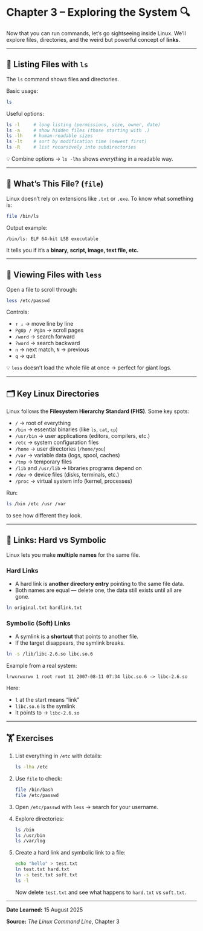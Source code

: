 # Chapter 3 – Exploring the System 🔍

Now that you can run commands, let’s go sightseeing inside Linux.
We’ll explore files, directories, and the weird but powerful concept of **links**.

---

## 📂 Listing Files with `ls`

The `ls` command shows files and directories.

Basic usage:

```bash
ls
```

Useful options:

```bash
ls -l     # long listing (permissions, size, owner, date)
ls -a     # show hidden files (those starting with .)
ls -lh    # human-readable sizes
ls -lt    # sort by modification time (newest first)
ls -R     # list recursively into subdirectories
```

💡 Combine options → `ls -lha` shows *everything* in a readable way.

---

## 🧾 What’s This File? (`file`)

Linux doesn’t rely on extensions like `.txt` or `.exe`.
To know what something is:

```bash
file /bin/ls
```

Output example:

```
/bin/ls: ELF 64-bit LSB executable
```

It tells you if it’s a **binary, script, image, text file, etc.**

---

## 📖 Viewing Files with `less`

Open a file to scroll through:

```bash
less /etc/passwd
```

Controls:

* `↑ ↓` → move line by line
* `PgUp / PgDn` → scroll pages
* `/word` → search forward
* `?word` → search backward
* `n` → next match, `N` → previous
* `q` → quit

💡 `less` doesn’t load the whole file at once → perfect for giant logs.

---

## 🗂️ Key Linux Directories

Linux follows the **Filesystem Hierarchy Standard (FHS)**. Some key spots:

* `/` → root of everything
* `/bin` → essential binaries (like `ls`, `cat`, `cp`)
* `/usr/bin` → user applications (editors, compilers, etc.)
* `/etc` → system configuration files
* `/home` → user directories (`/home/you`)
* `/var` → variable data (logs, spool, caches)
* `/tmp` → temporary files
* `/lib` and `/usr/lib` → libraries programs depend on
* `/dev` → device files (disks, terminals, etc.)
* `/proc` → virtual system info (kernel, processes)

Run:

```bash
ls /bin /etc /usr /var
```

to see how different they look.

---

## 🔗 Links: Hard vs Symbolic

Linux lets you make **multiple names** for the same file.

### Hard Links

* A hard link is **another directory entry** pointing to the same file data.
* Both names are equal — delete one, the data still exists until all are gone.

```bash
ln original.txt hardlink.txt
```

### Symbolic (Soft) Links

* A symlink is a **shortcut** that points to another file.
* If the target disappears, the symlink breaks.

```bash
ln -s /lib/libc-2.6.so libc.so.6
```

Example from a real system:

```
lrwxrwxrwx 1 root root 11 2007-08-11 07:34 libc.so.6 -> libc-2.6.so
```

Here:

* `l` at the start means “link”
* `libc.so.6` is the symlink
* It points to → `libc-2.6.so`

---

## 🏋️ Exercises

1. List everything in `/etc` with details:

   ```bash
   ls -lha /etc
   ```

2. Use `file` to check:

   ```bash
   file /bin/bash
   file /etc/passwd
   ```

3. Open `/etc/passwd` with `less` → search for your username.

4. Explore directories:

   ```bash
   ls /bin
   ls /usr/bin
   ls /var/log
   ```

5. Create a hard link and symbolic link to a file:

   ```bash
   echo "hello" > test.txt
   ln test.txt hard.txt
   ln -s test.txt soft.txt
   ls -l
   ```

   Now delete `test.txt` and see what happens to `hard.txt` vs `soft.txt`.

---

**Date Learned:** 15 August 2025

**Source:** *The Linux Command Line*, Chapter 3
